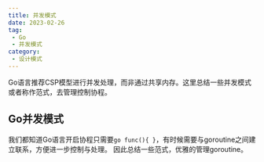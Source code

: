 ```yaml
---
title: 并发模式
date: 2023-02-26
tag:
 - Go
 - 并发模式
category:
 - 设计模式
---
```


Go语言推荐CSP模型进行并发处理，而非通过共享内存。这里总结一些并发模式或者称作范式，去管理控制协程。

<!-- more -->

## Go并发模式

我们都知道Go语言开启协程只需要`go func(){ }`，有时候需要与goroutine之间建立联系，方便进一步控制与处理。
因此总结一些范式，优雅的管理goroutine。
